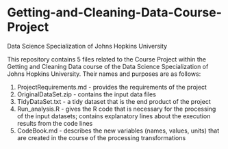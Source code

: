 # Getting-and-Cleaning-Data-Course-Project
Data Science Specialization of Johns Hopkins University

This repository contains 5 files related to the Course Project within the Getting and Cleaning Data course of the Data Science Specialization of Johns Hopkins University. Their names and purposes are as follows: 
1. ProjectRequirements.md - provides the requirements of the project 
2. OriginalDataSet.zip - contains the input data files 
3. TidyDataSet.txt - a tidy dataset that is the end product of the project
4. Run_analysis.R - gives the R code that is necessary for the processing of the input datasets; contains explanatory lines about the execution results from the code lines
5. CodeBook.md - describes the new variables (names, values, units) that are created in the course of the processing transformations
